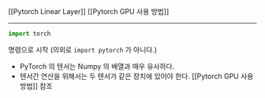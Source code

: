 

[[Pytorch Linear Layer]]
[[Pytorch GPU 사용 방법]]




----

```python
import torch 
```

명령으로 시작 (의외로 `import pytorch` 가 아니다.)


- PyTorch 의 텐서는 Numpy 의 배열과 매우 유사하다.
- 텐서간 연산을 위해서는 두 텐서가 같은 장치에 있어야 한다. [[Pytorch GPU 사용 방법]] 참조







